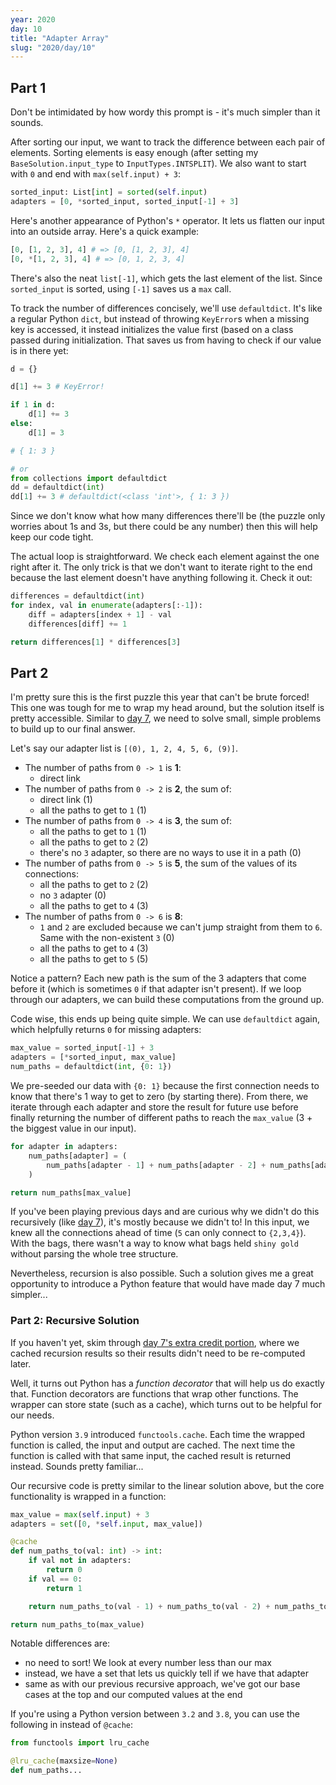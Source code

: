 ```yaml
---
year: 2020
day: 10
title: "Adapter Array"
slug: "2020/day/10"
---
```


## Part 1

Don't be intimidated by how wordy this prompt is - it's much simpler than it sounds.

After sorting our input, we want to track the difference between each pair of elements. Sorting elements is easy enough (after setting my `BaseSolution.input_type` to `InputTypes.INTSPLIT`). We also want to start with `0` and end with `max(self.input) + 3`:

```py
sorted_input: List[int] = sorted(self.input)
adapters = [0, *sorted_input, sorted_input[-1] + 3]
```

Here's another appearance of Python's `*` operator. It lets us flatten our input into an outside array. Here's a quick example:

```py
[0, [1, 2, 3], 4] # => [0, [1, 2, 3], 4]
[0, *[1, 2, 3], 4] # => [0, 1, 2, 3, 4]
```

There's also the neat `list[-1]`, which gets the last element of the list. Since `sorted_input` is sorted, using `[-1]` saves us a `max` call.

To track the number of differences concisely, we'll use `defaultdict`. It's like a regular Python `dict`, but instead of throwing `KeyError`s when a missing key is accessed, it instead initializes the value first (based on a class passed during initialization. That saves us from having to check if our value is in there yet:

```py
d = {}

d[1] += 3 # KeyError!

if 1 in d:
    d[1] += 3
else:
    d[1] = 3

# { 1: 3 }

# or
from collections import defaultdict
dd = defaultdict(int)
dd[1] += 3 # defaultdict(<class 'int'>, { 1: 3 })
```

Since we don't know what how many differences there'll be (the puzzle only worries about 1s and 3s, but there could be any number) then this will help keep our code tight.

The actual loop is straightforward. We check each element against the one right after it. The only trick is that we don't want to iterate right to the end because the last element doesn't have anything following it. Check it out:

```py
differences = defaultdict(int)
for index, val in enumerate(adapters[:-1]):
    diff = adapters[index + 1] - val
    differences[diff] += 1

return differences[1] * differences[3]
```

## Part 2

I'm pretty sure this is the first puzzle this year that can't be brute forced! This one was tough for me to wrap my head around, but the solution itself is pretty accessible. Similar to [day 7](https://github.com/xavdid/advent-of-code/tree/main/solutions/2020/day_07), we need to solve small, simple problems to build up to our final answer.

Let's say our adapter list is `[(0), 1, 2, 4, 5, 6, (9)]`.

- The number of paths from `0 -> 1` is **1**:
  - direct link
- The number of paths from `0 -> 2` is **2**, the sum of:
  - direct link (1)
  - all the paths to get to `1` (1)
- The number of paths from `0 -> 4` is **3**, the sum of:
  - all the paths to get to `1` (1)
  - all the paths to get to `2` (2)
  - there's no `3` adapter, so there are no ways to use it in a path (0)
- The number of paths from `0 -> 5` is **5**, the sum of the values of its connections:
  - all the paths to get to `2` (2)
  - no `3` adapter (0)
  - all the paths to get to `4` (3)
- The number of paths from `0 -> 6` is **8**:
  - `1` and `2` are excluded because we can't jump straight from them to `6`. Same with the non-existent `3` (0)
  - all the paths to get to `4` (3)
  - all the paths to get to `5` (5)

Notice a pattern? Each new path is the sum of the 3 adapters that come before it (which is sometimes `0` if that adapter isn't present). If we loop through our adapters, we can build these computations from the ground up.

Code wise, this ends up being quite simple. We can use `defaultdict` again, which helpfully returns `0` for missing adapters:

```py
max_value = sorted_input[-1] + 3
adapters = [*sorted_input, max_value]
num_paths = defaultdict(int, {0: 1})
```

We pre-seeded our data with `{0: 1}` because the first connection needs to know that there's 1 way to get to zero (by starting there). From there, we iterate through each adapter and store the result for future use before finally returning the number of different paths to reach the `max_value` (3 + the biggest value in our input).

```py
for adapter in adapters:
    num_paths[adapter] = (
        num_paths[adapter - 1] + num_paths[adapter - 2] + num_paths[adapter - 3]
    )

return num_paths[max_value]
```

If you've been playing previous days and are curious why we didn't do this recursively (like [day 7](https://github.com/xavdid/advent-of-code/tree/main/solutions/2020/day_07)), it's mostly because we didn't to! In this input, we knew all the connections ahead of time (`5` can only connect to `{2,3,4}`). With the bags, there wasn't a way to know what bags held `shiny gold` without parsing the whole tree structure.

Nevertheless, recursion is also possible. Such a solution gives me a great opportunity to introduce a Python feature that would have made day 7 much simpler...

### Part 2: Recursive Solution

If you haven't yet, skim through [day 7's extra credit portion](https://github.com/xavdid/advent-of-code/tree/main/solutions/2020/day_07#part-1-extra-credit), where we cached recursion results so their results didn't need to be re-computed later.

Well, it turns out Python has a _function decorator_ that will help us do exactly that. Function decorators are functions that wrap other functions. The wrapper can store state (such as a cache), which turns out to be helpful for our needs.

Python version `3.9` introduced `functools.cache`. Each time the wrapped function is called, the input and output are cached. The next time the function is called with that same input, the cached result is returned instead. Sounds pretty familiar...

Our recursive code is pretty similar to the linear solution above, but the core functionality is wrapped in a function:

```py
max_value = max(self.input) + 3
adapters = set([0, *self.input, max_value])

@cache
def num_paths_to(val: int) -> int:
    if val not in adapters:
        return 0
    if val == 0:
        return 1

    return num_paths_to(val - 1) + num_paths_to(val - 2) + num_paths_to(val - 3)

return num_paths_to(max_value)
```

Notable differences are:

- no need to sort! We look at every number less than our max
- instead, we have a set that lets us quickly tell if we have that adapter
- same as with our previous recursive approach, we've got our base cases at the top and our computed values at the end

If you're using a Python version between `3.2` and `3.8`, you can use the following in instead of `@cache`:

```py
from functools import lru_cache

@lru_cache(maxsize=None)
def num_paths...
```
